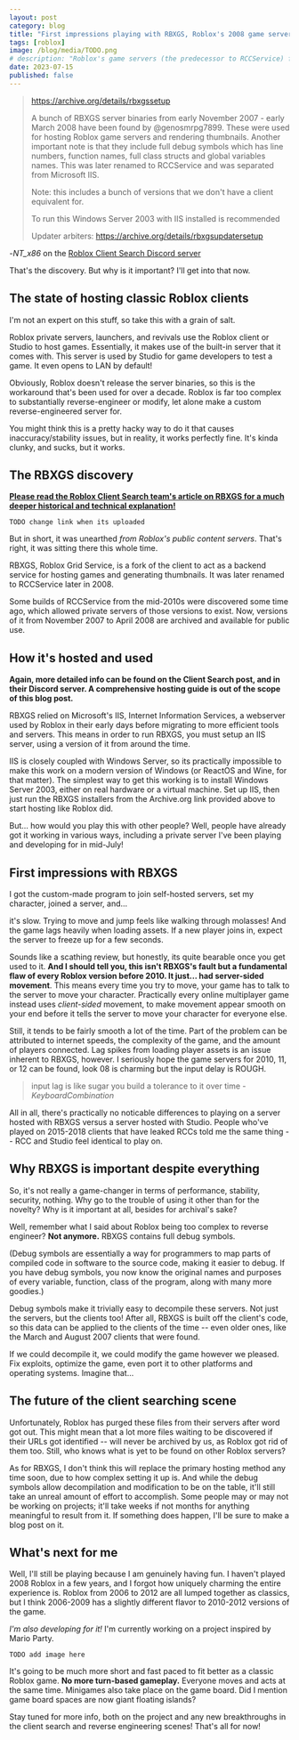 ```yaml
---
layout: post
category: blog
title: "First impressions playing with RBXGS, Roblox's 2008 game servers"
tags: [roblox]
image: /blog/media/TODO.png
# description: "Roblox's game servers (the predecessor to RCCService) from 2007 and 2008 were recently discovered by the Roblox Client Search community. I got to play it recently on a private server!"
date: 2023-07-15
published: false
---
```


> <https://archive.org/details/rbxgssetup>
>
> A bunch of RBXGS server binaries from early November 2007 - early March 2008 have been found by @genosmrpg7899. These were used for hosting Roblox game servers and rendering thumbnails. Another important note is that they include full debug symbols which has line numbers, function names, full class structs and global variables names. This was later renamed to RCCService and was separated from Microsoft IIS.
>
> Note: this includes a bunch of versions that we don't have a client equivalent for.
>
> To run this Windows Server 2003 with IIS installed is recommended
>
> Updater arbiters: <https://archive.org/details/rbxgsupdatersetup>

-*NT_x86* on the [Roblox Client Search Discord server](https://discord.gg/CHFK7eXXMY)

That's the discovery. But why is it important? I'll get into that now.

## The state of hosting classic Roblox clients

I'm not an expert on this stuff, so take this with a grain of salt.

Roblox private servers, launchers, and revivals use the Roblox client or Studio to host games. Essentially, it makes use of the built-in server that it comes with. This server is used by Studio for game developers to test a game. It even opens to LAN by default!

Obviously, Roblox doesn't release the server binaries, so this is the workaround that's been used for over a decade. Roblox is far too complex to substantially reverse-engineer or modify, let alone make a custom reverse-engineered server for.

You might think this is a pretty hacky way to do it that causes inaccuracy/stability issues, but in reality, it works perfectly fine. It's kinda clunky, and sucks, but it works.

## The RBXGS discovery

[**Please read the Roblox Client Search team's article on RBXGS for a much deeper historical and technical explanation!**](https://robloxpolis.com)

`TODO change link when its uploaded`

But in short, it was unearthed *from Roblox's public content servers*. That's right, it was sitting there this whole time.

RBXGS, Roblox Grid Service, is a fork of the client to act as a backend service for hosting games and generating thumbnails. It was later renamed to RCCService later in 2008.

Some builds of RCCService from the mid-2010s were discovered some time ago, which allowed private servers of those versions to exist. Now, versions of it from November 2007 to April 2008 are archived and available for public use.

## How it's hosted and used

**Again, more detailed info can be found on the Client Search post, and in their Discord server. A comprehensive hosting guide is out of the scope of this blog post.**

RBXGS relied on Microsoft's IIS, Internet Information Services, a webserver used by Roblox in their early days before migrating to more efficient tools and servers. This means in order to run RBXGS, you must setup an IIS server, using a version of it from around the time.

IIS is closely coupled with Windows Server, so its practically impossible to make this work on a modern version of Windows (or ReactOS and Wine, for that matter). The simplest way to get this working is to install Windows Server 2003, either on real hardware or a virtual machine. Set up IIS, then just run the RBXGS installers from the Archive.org link provided above to start hosting like Roblox did.

But... how would you play this with other people? Well, people have already got it working in various ways, including a private server I've been playing and developing for in mid-July!

## First impressions with RBXGS

I got the custom-made program to join self-hosted servers, set my character, joined a server, and...

it's slow. Trying to move and jump feels like walking through molasses! And the game lags heavily when loading assets. If a new player joins in, expect the server to freeze up for a few seconds.

Sounds like a scathing review, but honestly, its quite bearable once you get used to it. **And I should tell you, this isn't RBXGS's fault but a fundamental flaw of every Roblox version before 2010. It just... had server-sided movement**. This means every time you try to move, your game has to talk to the server to move your character. Practically every online multiplayer game instead uses *client-sided* movement, to make movement appear smooth on your end before it tells the server to move your character for everyone else.

Still, it tends to be fairly smooth a lot of the time. Part of the problem can be attributed to internet speeds, the complexity of the game, and the amount of players connected. Lag spikes from loading player assets is an issue inherent to RBXGS, however. I seriously hope the game servers for 2010, 11, or 12 can be found, look 08 is charming but the input delay is ROUGH.

> input lag is like sugar you build a tolerance to it over time
-*KeyboardCombination*

All in all, there's practically no noticable differences to playing on a server hosted with RBXGS versus a server hosted with Studio. People who've played on 2015-2018 clients that have leaked RCCs told me the same thing -- RCC and Studio feel identical to play on.

## Why RBXGS is important despite everything

So, it's not really a game-changer in terms of performance, stability, security, nothing. Why go to the trouble of using it other than for the novelty? Why is it important at all, besides for archival's sake?

Well, remember what I said about Roblox being too complex to reverse engineer? **Not anymore.** RBXGS contains full debug symbols.

(Debug symbols are essentially a way for programmers to map parts of compiled code in software to the source code, making it easier to debug. If you have debug symbols, you now know the original names and purposes of every variable, function, class of the program, along with many more goodies.)

Debug symbols make it trivially easy to decompile these servers. Not just the servers, but the clients too! After all, RBXGS is built off the client's code, so this data can be applied to the clients of the time -- even older ones, like the March and August 2007 clients that were found.

If we could decompile it, we could modify the game however we pleased. Fix exploits, optimize the game, even port it to other platforms and operating systems. Imagine that...

## The future of the client searching scene

Unfortunately, Roblox has purged these files from their servers after word got out. This might mean that a lot more files waiting to be discovered if their URLs got identified -- will never be archived by us, as Roblox got rid of them too. Still, who knows what is yet to be found on other Roblox servers?

As for RBXGS, I don't think this will replace the primary hosting method any time soon, due to how complex setting it up is. And while the debug symbols allow decompilation and modification to be on the table, it'll still take an unreal amount of effort to accomplish.  Some people may or may not be working on projects; it'll take weeks if not months for anything meaningful to result from it. If something does happen, I'll be sure to make a blog post on it.

## What's next for me

Well, I'll still be playing because I am genuinely having fun. I haven't played 2008 Roblox in a few years, and I forgot how uniquely charming the entire experience is. Roblox from 2006 to 2012 are all lumped together as classics, but I think 2006-2009 has a slightly different flavor to 2010-2012 versions of the game.

*I'm also developing for it!* I'm currently working on a project inspired by Mario Party.

`TODO add image here`

It's going to be much more short and fast paced to fit better as a classic Roblox game. **No more turn-based gameplay.** Everyone moves and acts at the same time. Minigames also take place on the game board. Did I mention game board spaces are now giant floating islands?

Stay tuned for more info, both on the project and any new breakthroughs in the client search and reverse engineering scenes! That's all for now!
